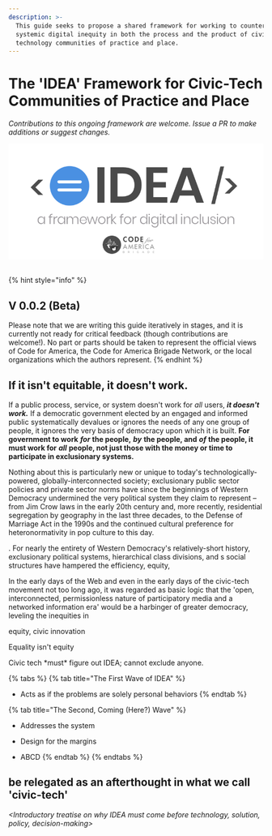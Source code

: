 ```yaml
---
description: >-
  This guide seeks to propose a shared framework for working to counteract
  systemic digital inequity in both the process and the product of civic
  technology communities of practice and place.
---
```


# The 'IDEA' Framework for Civic-Tech Communities of Practice and Place

_Contributions to this ongoing framework are welcome. Issue a PR to make additions or suggest changes._

![The IDEA guide is a project of a Brigade Action Team of the Code for America Brigade Network.](.gitbook/assets/idea-framework%20%281%29.png)

## 

{% hint style="info" %}
## V 0.0.2 \(Beta\)

Please note that we are writing this guide iteratively in stages, and it is currently not ready for critical feedback \(though contributions are welcome!\). No part or parts should be taken to represent the official views of Code for America, the Code for America Brigade Network, or the local organizations which the authors represent.
{% endhint %}

## If it isn't equitable, it doesn't work.

If a public process, service, or system doesn't work for _all_ users, _**it doesn't work.**_ If a democratic government elected by an engaged and informed public systematically devalues or ignores the needs of any one group of people, it ignores the very basis of democracy upon which it is built. **For government to work** _**for**_ **the people,** _**by**_ **the people, and** _**of**_ **the people, it must work for** _**all**_ **people, not just those with the money or time to participate in exclusionary systems.** 

Nothing about this is particularly new or unique to today's technologically-powered, globally-interconnected society;  exclusionary public sector policies and private sector norms have since the beginnings of Western Democracy undermined the very political system they claim to represent – from Jim Crow laws in the early 20th century and, more recently, residential segregation by geography in the last three decades, to the Defense of Marriage Act in the 1990s and the continued cultural preference for  heteronormativity in pop culture to this day.



. For nearly the entirety of Western Democracy's relatively-short history, exclusionary political systems, hierarchical class divisions, and s social structures have hampered the efficiency, equity, 

In the early days of the Web and even in the early days of the civic-tech movement not too long ago, it was regarded as basic logic that the 'open, interconnected, permissionless nature of participatory media and a networked information era' would be a harbinger of greater democracy, leveling the inequities in 

 equity, civic innovation

Equality isn't equity



Civic tech \*must\* figure out IDEA; cannot exclude anyone.

{% tabs %}
{% tab title="The First Wave of IDEA" %}
+ Acts as if the problems are solely personal behaviors
{% endtab %}

{% tab title="The Second, Coming \(Here?\) Wave" %}
+ Addresses the system

+ Design for the margins

+ ABCD
{% endtab %}
{% endtabs %}

## be relegated as an afterthought in what we call 'civic-tech'

_&lt;Introductory treatise on why IDEA must come before technology, solution, policy, decision-making&gt;_

